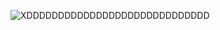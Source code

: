 ![XDDDDDDDDDDDDDDDDDDDDDDDDDDDDD](https://img.shields.io/badge/X-D-violet?logo=caffeine&style=for-the-badge)
